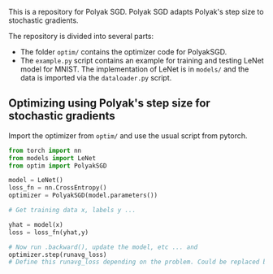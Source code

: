 This is a repository for Polyak SGD. Polyak SGD adapts Polyak's step size to stochastic gradients.

The repository is divided into several parts:
  * The folder `optim/` contains the optimizer code for PolyakSGD.
  * The `example.py` script contains an example for training and testing LeNet model for MNIST. The implementation of LeNet is in `models/` and the data is imported via the `dataloader.py` script. 

## Optimizing using Polyak's step size for stochastic gradients
Import the optimizer from `optim/` and use the usual script from pytorch.

```python
from torch import nn
from models import LeNet
from optim import PolyakSGD

model = LeNet()
loss_fn = nn.CrossEntropy()
optimizer = PolyakSGD(model.parameters())

# Get training data x, labels y ...

yhat = model(x)
loss = loss_fn(yhat,y) 

# Now run .backward(), update the model, etc ... and
optimizer.step(runavg_loss)
# Define this runavg_loss depending on the problem. Could be replaced by a true training loss if available.
```

